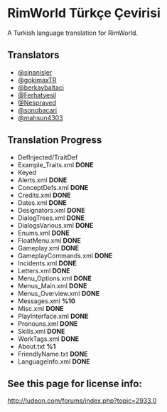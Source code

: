 # RimWorld Türkçe Çevirisi
A Turkish language translation for RimWorld.




## Translators
* [@sinanisler](https://github.com/sinanisler)
* [@gokimaxTR](https://github.com/gokimaxTR)
* [@berkaybaltaci](https://github.com/berkaybaltaci)
* [@Ferhatyesil](https://github.com/Ferhatyesil)
* [@Nespraved](https://github.com/Nespraved)
* [@sonobacari](https://github.com/sonobacari)
* [@mahsun4303](https://github.com/mahsun4303)

## Translation Progress
* DefInjected/TraitDef
 * Example_Traits.xml **DONE**
* Keyed
 * Alerts.xml **DONE**
 * ConceptDefs.xml **DONE**
 * Credits.xml  **DONE**
 * Dates.xml **DONE**
 * Designators.xml **DONE**
 * DialogTrees.xml **DONE**
 * DialogsVarious.xml **DONE**
 * Enums.xml **DONE**
 * FloatMenu.xml **DONE**
 * Gameplay.xml **DONE**
 * GameplayCommands.xml **DONE**
 * Incidents.xml **DONE**
 * Letters.xml **DONE**
 * Menu_Options.xml **DONE**
 * Menus_Main.xml  **DONE**
 * Menus_Overview.xml **DONE**
 * Messages.xml **%10**
 * Misc.xml **DONE**
 * PlayInterface.xml **DONE**
 * Pronouns.xml **DONE**
 * Skills.xml **DONE**
 * WorkTags.xml **DONE**
* About.txt **%1**
* FriendlyName.txt **DONE**
* LanguageInfo.xml **DONE**





## See this page for license info:
http://ludeon.com/forums/index.php?topic=2933.0
